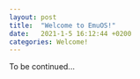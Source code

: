 ```yaml
---
layout: post
title:  "Welcome to EmuOS!"
date:   2021-1-5 16:12:44 +0200
categories: Welcome!
---
```


To be continued...

